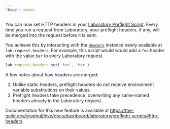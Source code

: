 ```yaml
---
'hive': minor
---
```


You can now set HTTP headers in your [Laboratory Preflight Script](https://the-guild.dev/graphql/hive/docs/dashboard/laboratory/preflight-scripts). Every time you run a request from Laboratory, your preflight headers, if any, will be merged into the request before it is sent.

You achieve this by interacting with the [`Headers`](https://developer.mozilla.org/docs/web/api/headers) instance newly available at `lab.request.headers`. For example, this script would would add a `foo` header with the value `bar` to every Laboratory request.

```ts
lab.request.headers.set('foo', 'bar')
```

A few notes about how headers are merged:

1. Unlike static headers, preflight headers do not receive environment variable substitutions on their values.
2. Preflight headers take precedence, overwriting any same-named headers already in the Laboratory request.

Documentation for this new feature is available at https://the-guild.dev/graphql/hive/docs/dashboard/laboratory/preflight-scripts#http-headers.
